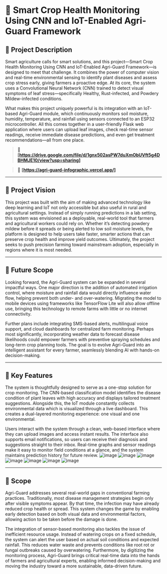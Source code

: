 # 🌿 Smart Crop Health Monitoring Using CNN and IoT-Enabled Agri-Guard Framework

## 🚀 Project Description

Smart agriculture calls for smart solutions, and this project—Smart Crop Health Monitoring Using CNN and IoT-Enabled Agri-Guard Framework—is designed to meet that challenge. It combines the power of computer vision and real-time environmental sensing to identify plant diseases and assess crop stress early, giving farmers a proactive edge. At its core, the system uses a Convolutional Neural Network (CNN) trained to detect visual symptoms of leaf stress—specifically Healthy, Rust-infected, and Powdery Mildew-infected conditions. 

What makes this project uniquely powerful is its integration with an IoT-based Agri-Guard module, which continuously monitors soil moisture, humidity, temperature, and rainfall using sensors connected to an ESP32 microcontroller. All this comes together in a user-friendly Flask web application where users can upload leaf images, check real-time sensor readings, receive immediate disease predictions, and even get treatment recommendations—all from one place.

> 🎥 **[https://drive.google.com/file/d/1gnx502asPW7duXmObUVft5g4DBHMJE10/view?usp=sharing]**

> 🔗 **[https://agri-guard-infographic.vercel.app/]**

---

## 🎯 Project Vision

This project was built with the aim of making advanced technology like deep learning and IoT not only accessible but also useful in rural and agricultural settings. Instead of simply running predictions in a lab setting, this system was envisioned as a deployable, real-world tool that farmers and agricultural workers could rely on. Whether it’s detecting powdery mildew before it spreads or being alerted to low soil moisture levels, the platform is designed to help users take faster, smarter actions that can preserve crop health and improve yield outcomes. Ultimately, the project seeks to push precision farming toward mainstream adoption, especially in regions where it is most needed.

---

## 🌱 Future Scope

Looking forward, the Agri-Guard system can be expanded in several impactful ways. One major direction is the addition of automated irrigation control, where moisture and rainfall data would directly influence water flow, helping prevent both under- and over-watering. Migrating the model to mobile devices using frameworks like TensorFlow Lite will also allow offline use, bringing this technology to remote farms with little or no internet connectivity. 

Further plans include integrating SMS-based alerts, multilingual voice support, and cloud dashboards for centralized farm monitoring. Perhaps most significantly, incorporating weather data to forecast disease likelihoods could empower farmers with preventive spraying schedules and long-term crop planning tools. The goal is to evolve Agri-Guard into an intelligent assistant for every farmer, seamlessly blending AI with hands-on decision-making.

---

## 🔧 Key Features

The system is thoughtfully designed to serve as a one-stop solution for crop monitoring. The CNN-based classification model identifies the disease condition of plant leaves with high accuracy and displays tailored treatment suggestions. Alongside this, the IoT module constantly collects environmental data which is visualized through a live dashboard. This creates a dual-layered monitoring experience: one visual and one environmental.

Users interact with the system through a clean, web-based interface where they can upload images and access instant results. The interface also supports email notifications, so users can receive their diagnosis and suggestions straight to their inbox. Real-time graphs and sensor readings make it easy to monitor field conditions at a glance, and the system maintains prediction history for future review.
 ![image](https://github.com/user-attachments/assets/5bd0a9a9-6461-4102-bffb-b9c4d5778cf1)
![image](https://github.com/user-attachments/assets/0d3a4665-576a-4c3b-8edf-5cfda110e9d9)
![image](https://github.com/user-attachments/assets/bc68b461-1f39-4e86-99cc-97a490c24f0f)
![image](https://github.com/user-attachments/assets/16524383-25ca-48de-9461-38d062dfb29f)
![image](https://github.com/user-attachments/assets/716d818d-84c5-4489-b5f8-9c47df6ccd0e)
![image](https://github.com/user-attachments/assets/717bcb26-4bb0-4e69-b661-32f1e1a6a8d4)
![image](https://github.com/user-attachments/assets/8b11f7ca-2b60-473e-a1b6-5e02f7a0f7cc)

---

## 📌 Scope

Agri-Guard addresses several real-world gaps in conventional farming practices. Traditionally, most disease management strategies begin only after visible symptoms appear. By that time, the infection may have already reduced crop health or spread. This system changes the game by enabling early detection based on both visual data and environmental factors, allowing action to be taken before the damage is done.

The integration of sensor-based monitoring also tackles the issue of inefficient resource usage. Instead of watering crops on a fixed schedule, the system can alert the user based on actual soil conditions and expected rainfall. This reduces water waste and prevents conditions like root rot or fungal outbreaks caused by overwatering. Furthermore, by digitizing the monitoring process, Agri-Guard brings critical real-time data into the hands of farmers and agricultural experts, enabling informed decision-making and moving the industry toward a more sustainable, data-driven future.
